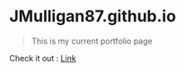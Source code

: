 # JMulligan87.github.io

> This is my current portfolio page

Check it out : [Link](https://jmulligan87.github.io)

